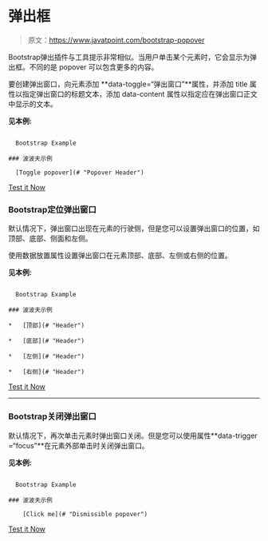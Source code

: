 # 弹出框

> 原文：<https://www.javatpoint.com/bootstrap-popover>

Bootstrap弹出插件与工具提示非常相似。当用户单击某个元素时，它会显示为弹出框。不同的是 popover 可以包含更多的内容。

要创建弹出窗口，向元素添加 **data-toggle=“弹出窗口”**属性，并添加 title 属性以指定弹出窗口的标题文本，添加 data-content 属性以指定应在弹出窗口正文中显示的文本。

**见本例:**

```

  Bootstrap Example

### 波波夫示例

  [Toggle popover](# "Popover Header")

```

[Test it Now](https://www.javatpoint.com/oprweb/test.jsp?filename=bootstrappopover1)

### Bootstrap定位弹出窗口

默认情况下，弹出窗口出现在元素的行驶侧，但是您可以设置弹出窗口的位置，如顶部、底部、侧面和左侧。

使用数据放置属性设置弹出窗口在元素顶部、底部、左侧或右侧的位置。

**见本例:**

```

  Bootstrap Example

### 波波夫示例

*   [顶部](# "Header")

*   [底部](# "Header")

*   [左侧](# "Header")

*   [右侧](# "Header")

```

[Test it Now](https://www.javatpoint.com/oprweb/test.jsp?filename=bootstrappopover2)

* * *

### Bootstrap关闭弹出窗口

默认情况下，再次单击元素时弹出窗口关闭。但是您可以使用属性**data-trigger =“focus”**在元素外部单击时关闭弹出窗口。

**见本例:**

```

  Bootstrap Example

### 波波夫示例

    [Click me](# "Dismissible popover")

```

[Test it Now](https://www.javatpoint.com/oprweb/test.jsp?filename=bootstrappopover3)